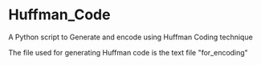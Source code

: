 # Huffman_Code
A Python script to Generate and encode using Huffman Coding technique

The file used for generating Huffman code is the text file "for_encoding"
